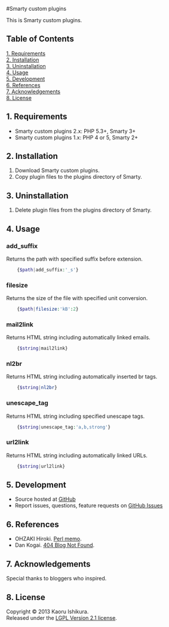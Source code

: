 #Smarty custom plugins

This is Smarty custom plugins.

## Table of Contents
[1. Requirements](#1-requirements)  
[2. Installation](#2-installation)  
[3. Uninstallation](#3-uninstallation)  
[4. Usage](#4-usage)  
[5. Development](#5-development)  
[6. References](#6-references)  
[7. Acknowledgements](#7-acknowledgements)  
[8. License](#8-license)

## 1. Requirements
* Smarty custom plugins 2.x: PHP 5.3+, Smarty 3+
* Smarty custom plugins 1.x: PHP 4 or 5, Smarty 2+

## 2. Installation
1. Download Smarty custom plugins.
2. Copy plugin files to the plugins directory of Smarty.

## 3. Uninstallation
1. Delete plugin files from the plugins directory of Smarty.

## 4. Usage
### add_suffix
Returns the path with specified suffix before extension.  
```php
    {$path|add_suffix:'_s'}
```

### filesize
Returns the size of the file with specified unit conversion.  
```php
    {$path|filesize:'kB':2}
```

### mail2link
Returns HTML string including automatically linked emails.  
```php
    {$string|mail2link}
```

### nl2br
Returns HTML string including automatically inserted br tags.  
```php
    {$string|nl2br}
```

### unescape_tag
Returns HTML string including specified unescape tags.  
```php
    {$string|unescape_tag:'a,b,strong'}
```

### url2link
Returns HTML string including automatically linked URLs.  
```php
    {$string|url2link}
```

## 5. Development
* Source hosted at [GitHub](https://github.com/kaorinstar/smarty-custom-plugins)
* Report issues, questions, feature requests on [GitHub Issues](https://github.com/kaorinstar/smarty-custom-plugins/issues)

## 6. References
* OHZAKI Hiroki. [Perl memo](http://www.din.or.jp/~ohzaki/perl.htm).
* Dan Kogai. [404 Blog Not Found](http://blog.livedoor.jp/dankogai/archives/51190099.html).

## 7. Acknowledgements
Special thanks to bloggers who inspired.

## 8. License
Copyright &copy; 2013 Kaoru Ishikura.  
Released under the [LGPL Version 2.1 license](https://github.com/kaorinstar/smarty-custom-plugins/blob/master/LICENSE).
